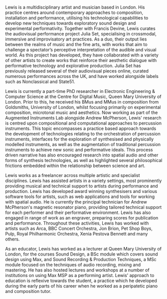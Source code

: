Lewis is a multidisciplinary artist and musician based in London. His practice centres around contemporary approaches to composition, installation and performance, utilising his technological capabilities to develop new techniques towards exploratory sound design and experimental performativity. Together with Francis Devine, Lewis curates the audiovisual performance project Julia Set, specialising in crossmodal, immersive and improvisatory art practices. As a duo, their output lies between the realms of music and the fine arts, with works that aim to challenge a spectator’s perceptive interpretation of the audible and visual world. As this project has developed, they have collaborated with a variety of other artists to create works that reinforce their aesthetic dialogue with performative technology and explorative production. Julia Set has previously released several of their audiovisual pieces online, curated numerous performances across the UK, and have worked alongside labels such as Nonclassical and State51.

Lewis is currently a part-time PhD researcher in Electronic Engineering & Computer Science at the Centre for Digital Music, Queen Mary University of London. Prior to this, he received his BMus and MMus in composition from Goldsmiths, University of London, whilst focusing primarily on experimental composition, microtonal music and aesthetics. Now working as part of the Augmented Instruments Lab alongside Andrew McPherson, Lewis' research is centred upon compositional and computational approaches to percussion instruments. This topic encompasses a practice based approach towards the development of technologies relating to the orchestration of percussion instruments, interfaces for the exploration of synthesised and physically modelled instruments, as well as the augmentation of traditional percussion instruments to achieve new sonic and performative ideals. This process driven narrative has also encouraged research into spatial audio and other forms of synthesis technologies, as well as highlighted several philosophical frictions embedded within the relationship between science and art.

Lewis works as a freelancer across multiple artistic and specialist disciplines. Lewis has assisted artists in a variety settings, most prominently providing musical and technical support to artists during performance and production. Lewis has developed award winning synthesisers and various software tools for artists, such as web applications and tools for working with spatial audio. He is currently the principal technician for Andrew McPherson's magnetic resonator piano, providing tailored technical support for each performer and their performative environment. Lewis has also engaged in range of work as an engraver, preparing scores for publication and performance. Throughout these activities, Lewis has worked with artists such as Arca, BBC Concert Orchestra, Jon Brion, Pet Shop Boys, Pulp, Royal Philharmonic Orchestra, Xenia Pestova Bennett and many others.

As an educator, Lewis has worked as a lecturer at Queen Mary University of London, for the courses Sound Design, a BSc module which covers sound design using Max, and Sound Recording & Production Techniques, a MSc module focused on the techniques of audio recording, mixing and mastering. He has also hosted lectures and workshops at a number of institutions on using Max MSP as a performing artist. Lewis' approach to education is reflexive towards the student, a practice which he developed during the early parts of his career when he worked as a peripatetic piano and composition tutor.
